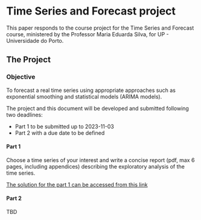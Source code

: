 # Time Series and Forecast project
This paper responds to the course project for the Time Series and Forecast course,
ministered by the Professor Maria Eduarda Silva, for UP - Universidade do Porto.


## The Project
### Objective
To forecast a real time series using appropriate approaches such as exponential smoothing
and statistical models (ARIMA models).

The project and this document will be developed and submitted following two deadlines:
- Part 1 to be submitted up to 2023-11-03
- Part 2 with a due date to be defined

#### Part 1
Choose a time series of your interest and write a concise report
(pdf, max 6 pages, including appendices) describing
the exploratory analysis of the time series.

[The solution for the part 1 can be accessed from this link](part-1-solution.md)

#### Part 2
TBD
